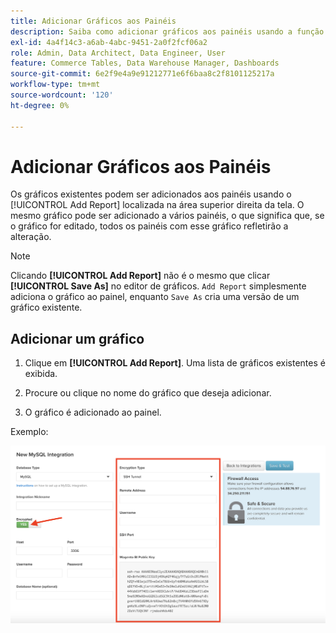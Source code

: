 ```yaml
---
title: Adicionar Gráficos aos Painéis
description: Saiba como adicionar gráficos aos painéis usando a função Adicionar relatório.
exl-id: 4a4f14c3-a6ab-4abc-9451-2a0f2fcf06a2
role: Admin, Data Architect, Data Engineer, User
feature: Commerce Tables, Data Warehouse Manager, Dashboards
source-git-commit: 6e2f9e4a9e91212771e6f6baa8c2f8101125217a
workflow-type: tm+mt
source-wordcount: '120'
ht-degree: 0%

---
```


# Adicionar Gráficos aos Painéis

Os gráficos existentes podem ser adicionados aos painéis usando o [!UICONTROL Add Report] localizada na área superior direita da tela. O mesmo gráfico pode ser adicionado a vários painéis, o que significa que, se o gráfico for editado, todos os painéis com esse gráfico refletirão a alteração.

>[!NOTE]
>
>Clicando **[!UICONTROL Add Report]** não é o mesmo que clicar **[!UICONTROL Save As]** no editor de gráficos. `Add Report` simplesmente adiciona o gráfico ao painel, enquanto `Save As` cria uma versão de um gráfico existente.

## Adicionar um gráfico

1. Clique em **[!UICONTROL Add Report]**. Uma lista de gráficos existentes é exibida.

1. Procure ou clique no nome do gráfico que deseja adicionar.

1. O gráfico é adicionado ao painel.

Exemplo:

![adicionar gráfico](../../assets/sql-integration-encrypted-yes.png)
